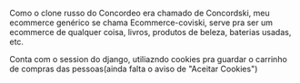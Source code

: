 Como o clone russo do Concordeo era chamado de Concordski, meu ecommerce genérico se chama Ecommerce-coviski, serve pra ser um ecommerce de qualquer coisa, livros, produtos de beleza, baterias usadas, etc.

Conta com o session do django, utiliazndo cookies pra guardar o carrinho de compras das pessoas(ainda falta o aviso de "Aceitar Cookies")

